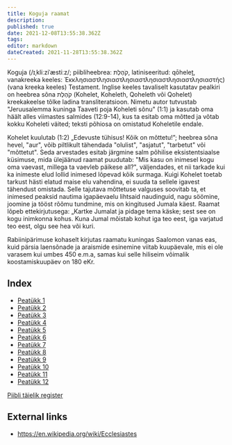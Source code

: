 ```yaml
---
title: Koguja raamat
description: 
published: true
date: 2021-12-08T13:55:38.362Z
tags: 
editor: markdown
dateCreated: 2021-11-28T13:55:38.362Z
---
```


Koguja (/ɪˌkliːziˈæstiːz/; piibliheebrea: קֹהֶלֶת, latiniseeritud: qōheleṯ, vanakreeka keeles: Ἐκκλησιαστλησιαστλησιαστλησιαστλησιαστλησιαστής) (vana kreeka keeles) Testament. Inglise keeles tavaliselt kasutatav pealkiri on heebrea sõna קֹהֶלֶת (Kohelet, Koheleth, Qoheleth või Qohelet) kreekakeelse tõlke ladina transliteratsioon. Nimetu autor tutvustab "Jeruusalemma kuninga Taaveti poja Koheleti sõnu" (1:1) ja kasutab oma häält alles viimastes salmides (12:9-14), kus ta esitab oma mõtted ja võtab kokku Koheleti väited; teksti põhiosa on omistatud Koheletile endale.

Kohelet kuulutab (1:2) „Edevuste tühisus! Kõik on mõttetu!”; heebrea sõna hevel, "aur", võib piltlikult tähendada "olulist", "asjatut", "tarbetut" või "mõttetut". Seda arvestades esitab järgmine salm põhilise eksistentsiaalse küsimuse, mida ülejäänud raamat puudutab: "Mis kasu on inimesel kogu oma vaevast, millega ta vaevleb päikese all?", väljendades, et nii tarkade kui ka inimeste elud lollid inimesed lõpevad kõik surmaga. Kuigi Kohelet toetab tarkust hästi elatud maise elu vahendina, ei suuda ta sellele igavest tähendust omistada. Selle tajutava mõttetuse valguses soovitab ta, et inimesed peaksid nautima igapäevaelu lihtsaid naudinguid, nagu söömine, joomine ja tööst rõõmu tundmine, mis on kingitused Jumala käest. Raamat lõpeb ettekirjutusega: „Kartke Jumalat ja pidage tema käske; sest see on kogu inimkonna kohus. Kuna Jumal mõistab kohut iga teo eest, iga varjatud teo eest, olgu see hea või kuri.

Rabiinipärimuse kohaselt kirjutas raamatu kuningas Saalomon vanas eas, kuid pärsia laensõnade ja araismide esinemine viitab kuupäevale, mis ei ole varasem kui umbes 450 e.m.a, samas kui selle hiliseim võimalik koostamiskuupäev on 180 eKr.

## Index

- [Peatükk 1](/et/Bible/Ecclesiastes/1)
- [Peatükk 2](/et/Bible/Ecclesiastes/2)
- [Peatükk 3](/et/Bible/Ecclesiastes/3)
- [Peatükk 4](/et/Bible/Ecclesiastes/4)
- [Peatükk 5](/et/Bible/Ecclesiastes/5)
- [Peatükk 6](/et/Bible/Ecclesiastes/6)
- [Peatükk 7](/et/Bible/Ecclesiastes/7)
- [Peatükk 8](/et/Bible/Ecclesiastes/8)
- [Peatükk 9](/et/Bible/Ecclesiastes/9)
- [Peatükk 10](/et/Bible/Ecclesiastes/10)
- [Peatükk 11](/et/Bible/Ecclesiastes/11)
- [Peatükk 12](/et/Bible/Ecclesiastes/12)



[Piibli täielik register](/et/index/bible)


## External links

- https://en.wikipedia.org/wiki/Ecclesiastes